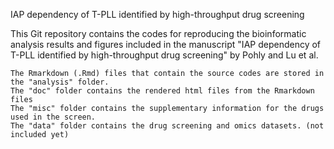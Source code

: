 IAP dependency of T-PLL identified by high-throughput drug screening

This Git repository contains the codes for reproducing the bioinformatic analysis results and figures included in the manuscript "IAP dependency of T-PLL identified by high-throughput drug screening" by Pohly and Lu et al.

    The Rmarkdown (.Rmd) files that contain the source codes are stored in the "analysis" folder.
    The "doc" folder contains the rendered html files from the Rmarkdown files
    The "misc" folder contains the supplementary information for the drugs used in the screen.
    The "data" folder contains the drug screening and omics datasets. (not included yet)

